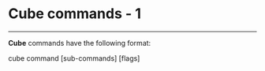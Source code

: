 # Cube commands - 1

---

**Cube** commands have the following format:

cube command \[sub-commands\] \[flags\]

